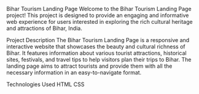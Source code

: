 Bihar Tourism Landing Page
Welcome to the Bihar Tourism Landing Page project! This project is designed to provide an engaging and informative web experience for users interested in exploring the rich cultural heritage and attractions of Bihar, India.

Project Description
The Bihar Tourism Landing Page is a responsive and interactive website that showcases the beauty and cultural richness of Bihar. It features information about various tourist attractions, historical sites, festivals, and travel tips to help visitors plan their trips to Bihar. The landing page aims to attract tourists and provide them with all the necessary information in an easy-to-navigate format.

Technologies Used
HTML
CSS

